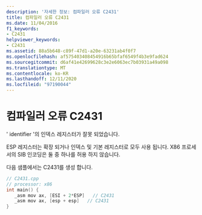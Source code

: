 ```yaml
---
description: '자세한 정보: 컴파일러 오류 C2431'
title: 컴파일러 오류 C2431
ms.date: 11/04/2016
f1_keywords:
- C2431
helpviewer_keywords:
- C2431
ms.assetid: 88a5b648-c89f-47d1-a20e-63231ab4f0f7
ms.openlocfilehash: af575403408454916b65bfaf6549f4b3e9fad624
ms.sourcegitcommit: d6af41e42699628c3e2e6063ec7b03931a49a098
ms.translationtype: MT
ms.contentlocale: ko-KR
ms.lasthandoff: 12/11/2020
ms.locfileid: "97190044"
---
```

# <a name="compiler-error-c2431"></a>컴파일러 오류 C2431

' identifier '의 인덱스 레지스터가 잘못 되었습니다.

ESP 레지스터는 확장 되거나 인덱스 및 기본 레지스터로 모두 사용 됩니다. X86 프로세서의 SIB 인코딩은 둘 중 하나를 허용 하지 않습니다.

다음 샘플에서는 C2431를 생성 합니다.

```cpp
// C2431.cpp
// processor: x86
int main() {
   _asm mov ax, [ESI + 2*ESP]   // C2431
   _asm mov ax, [esp + esp]   // C2431
}
```
